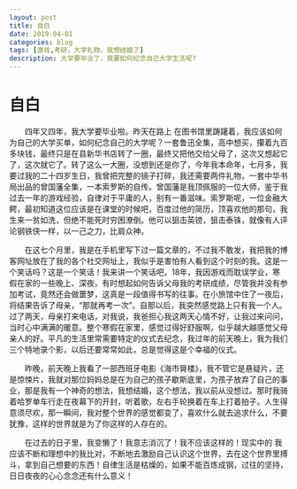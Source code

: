 ```yaml
---
layout: post
title: 自白
date: 2019-04-01
categories: blog
tags: [游戏,考研，大学礼物，我想结婚了]
description: 大学要毕业了，我要如何纪念自己大学生活呢?
---
```


# 自白
&emsp;&emsp;四年又四年，我大学要毕业啦。昨天在路上 在图书馆里踌躇着，我应该如何为自己的大学买单，如何纪念自己的大学呢？一套鲁迅全集，高中想买，攥着九百多块钱，最终只是在县新华书店转了一圈，最终又把他交给父母了，这次又想起它了，这次就它了。转了这么一大圈，没想到还是你了，今年我本命年，七月多，我要过我的二十四岁生日，我曾把完整的镜子打碎，我还需要两件礼物，一套中华书局出品的曾国藩全集，一本索罗斯的自传。曾国藩是我顶佩服的一位大师，鉴于我过去一年的游戏经验，自律对于平庸的人，别有一番滋味。索罗斯呢，一位金融大鳄，最初知道这位应该是在课堂的时候吧，百度过他的简历，顶喜欢他的那句，我生来一贫如洗，但绝不能死时穷困潦倒。他可以狙击英镑，狙击泰铢，就像有人评论钢铁侠一样，以一己之力，比肩众神。

&emsp;&emsp;在这七个月里，我是在手机里写下过一篇文章的，不过我不敢发，我把我的博客网址放在了我的各个社交网址上，我似乎是害怕有人看到这个时刻的我。这是一个笑话吗？这是一个笑话！我来讲一个笑话吧，18年，我因游戏而耽误学业，寒假在家的一些晚上、深夜，有时想起如何告诉父母我的考研成绩，尽管我并没有参加考试，竟然还会做噩梦，这真是一段值得书写的往事。在小旅馆中住了一夜后，将结果告诉了母亲，“那就再考一次”。自那以后，我突然感觉路上只有我一个人。过了两天，母亲打来电话，对我说，我爸担心我这两天心情不好，让我过来问问，当时心中满满的暖意。整个寒假在家里，感觉过得好舒服啊，似乎越大越感觉父母亲人的好。平凡的生活里常需要特定的仪式去纪念，我过年的前天晚上，我为我们三个特地录个影，以后还要常常如此，总是觉得这是个幸福的仪式。

&emsp;&emsp;昨晚，前天晚上我看了一部西班牙电影《海市脣楼》，我不管它是悬疑片，还是惊悚片，我就对那位妈妈总是在为自己的孩子歇斯底里，为孩子放弃了自己的事业，那是我有一个神奇的想法，我想结婚，这个想法，我以前从没想过。那时我骑着哈罗单车行走在夜幕下的开封，听着歌，左右手轮换着在车上打着拍子。人生得意须尽欢，那一瞬间，我对整个世界的感觉都变了，喜欢什么就去追求什么，不要犹豫，这样的世界就是为了你这样的人存在的。

&emsp;&emsp;在过去的日子里，我变懒了！我意志消沉了！我不应该这样的！现实中的 我应该不断和理想中的我比对，不断地去激励自己认识这个世界，去在这个世界里搏斗，拿到自己想要的东西！自律生活是枯燥的，如果不能百炼成钢，过往的坚持，日日夜夜的心心念念还有什么意义！

